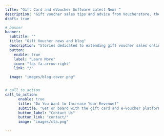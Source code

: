 ```yaml
---
title: "Gift Card and eVoucher Software Latest News "
description: "Gift voucher sales tips and advice from Voucherstore, the gift voucher platform of choice for leading hotels, restaurants, golf courses and spas in Thailand."
draft: true

# banner
banner:
  subtitle: ""
  title: "Gift Voucher news and blog"
  description: "Stories dedicated to extending gift voucher sales online to empower Hospitality and Health & Wellness brands everywhere."
  button:
    enable: true
    label: "Learn More"
    icon: "fas fa-arrow-right"
    link: "/"

  image: "images/blog-cover.png"


# call_to_action
call_to_action:
      enable: true
      title: "Do You Want to Increase Your Revenue?"
      subtitle: "Get on board with the gift card and e-voucher platform that is accelerating revenue for hospitality and leisure businesses across Thailand. Voucherstore is the streamlined e-voucher software you have been waiting for."
      button_label: "Contact Us"
      button_link: "contact/"
      image: "images/cta.png"

---
```

